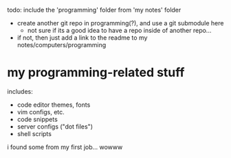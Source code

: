 todo:
include the 'programming' folder from 'my notes' folder
  - create another git repo in programming(?), and use a git submodule here
    - not sure if its a good idea to have a repo inside of another repo...
  - if not, then just add a link to the readme to my notes/computers/programming

# my programming-related stuff
includes:  
 - code editor themes, fonts
 - vim configs, etc.
 - code snippets
 - server configs ("dot files")
 - shell scripts

i found some from my first job... wowww

